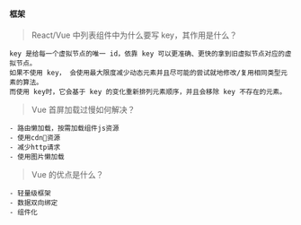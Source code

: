 #### 框架

> React/Vue 中列表组件中为什么要写 key，其作用是什么？

    key 是给每一个虚拟节点的唯一 id，依靠 key 可以更准确、更快的拿到旧虚拟节点对应的虚拟节点。
    如果不使用 key， 会使用最大限度减少动态元素并且尽可能的尝试就地修改/复用相同类型元素的算法。
    而使用 key时，它会基于 key 的变化重新排列元素顺序，并且会移除 key 不存在的元素。
   
> Vue 首屏加载过慢如何解决？

    - 路由懒加载，按需加载组件js资源
    - 使用cdn￿资源
    - 减少http请求
    - 使用图片懒加载   
    
> Vue 的优点是什么？
    
    - 轻量级框架
    - 数据双向绑定
    - 组件化
    
        